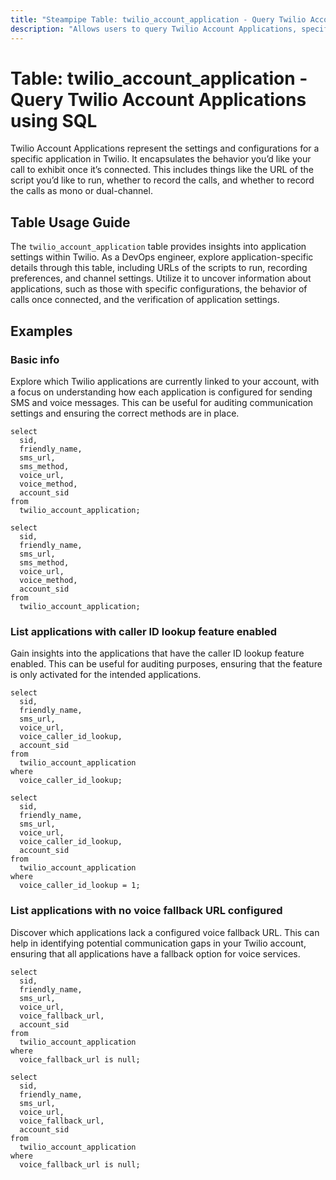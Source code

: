 ```yaml
---
title: "Steampipe Table: twilio_account_application - Query Twilio Account Applications using SQL"
description: "Allows users to query Twilio Account Applications, specifically the application details and related metadata, providing insights into application configurations and settings."
---
```


# Table: twilio_account_application - Query Twilio Account Applications using SQL

Twilio Account Applications represent the settings and configurations for a specific application in Twilio. It encapsulates the behavior you’d like your call to exhibit once it’s connected. This includes things like the URL of the script you’d like to run, whether to record the calls, and whether to record the calls as mono or dual-channel.

## Table Usage Guide

The `twilio_account_application` table provides insights into application settings within Twilio. As a DevOps engineer, explore application-specific details through this table, including URLs of the scripts to run, recording preferences, and channel settings. Utilize it to uncover information about applications, such as those with specific configurations, the behavior of calls once connected, and the verification of application settings.

## Examples

### Basic info
Explore which Twilio applications are currently linked to your account, with a focus on understanding how each application is configured for sending SMS and voice messages. This can be useful for auditing communication settings and ensuring the correct methods are in place.

```sql+postgres
select
  sid,
  friendly_name,
  sms_url,
  sms_method,
  voice_url,
  voice_method,
  account_sid
from
  twilio_account_application;
```

```sql+sqlite
select
  sid,
  friendly_name,
  sms_url,
  sms_method,
  voice_url,
  voice_method,
  account_sid
from
  twilio_account_application;
```

### List applications with caller ID lookup feature enabled
Gain insights into the applications that have the caller ID lookup feature enabled. This can be useful for auditing purposes, ensuring that the feature is only activated for the intended applications.

```sql+postgres
select
  sid,
  friendly_name,
  sms_url,
  voice_url,
  voice_caller_id_lookup,
  account_sid
from
  twilio_account_application
where
  voice_caller_id_lookup;
```

```sql+sqlite
select
  sid,
  friendly_name,
  sms_url,
  voice_url,
  voice_caller_id_lookup,
  account_sid
from
  twilio_account_application
where
  voice_caller_id_lookup = 1;
```

### List applications with no voice fallback URL configured
Discover which applications lack a configured voice fallback URL. This can help in identifying potential communication gaps in your Twilio account, ensuring that all applications have a fallback option for voice services.

```sql+postgres
select
  sid,
  friendly_name,
  sms_url,
  voice_url,
  voice_fallback_url,
  account_sid
from
  twilio_account_application
where
  voice_fallback_url is null;
```

```sql+sqlite
select
  sid,
  friendly_name,
  sms_url,
  voice_url,
  voice_fallback_url,
  account_sid
from
  twilio_account_application
where
  voice_fallback_url is null;
```